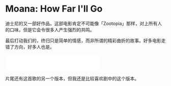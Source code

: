 # Moana: How Far I'll Go



迪士尼的又一部好作品。这部电影肯定不可能像「Zootopia」那样，对上所有人的口味，但是它会令很多人产生强烈的共鸣。

最后打动我们的，终归只是简单的情感，而非所谓的精彩曲折的故事。好多电影走错了方向，好多人也是。

<iframe frameborder="no" border="0" marginwidth="0" marginheight="0" width=298 height=52 src="//music.163.com/outchain/player?type=2&id=441102482&auto=0&height=32"></iframe>

片尾还有这首歌的另一个版本，但我还是比较喜欢剧中的这个版本。
